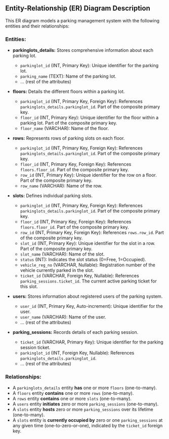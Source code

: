 ## Entity-Relationship (ER) Diagram Description

This ER diagram models a parking management system with the following entities and their relationships:

### Entities:

* **parkinglots\_details:** Stores comprehensive information about each parking lot.
    * `parkinglot_id` (INT, Primary Key): Unique identifier for the parking lot.
    * `parking_name` (TEXT): Name of the parking lot.
    * ... (rest of the attributes)

* **floors:** Details the different floors within a parking lot.
    * `parkinglot_id` (INT, Primary Key, Foreign Key): References `parkinglots_details.parkinglot_id`. Part of the composite primary key.
    * `floor_id` (INT, Primary Key): Unique identifier for the floor within a parking lot. Part of the composite primary key.
    * `floor_name` (VARCHAR): Name of the floor.

* **rows:** Represents rows of parking slots on each floor.
    * `parkinglot_id` (INT, Primary Key, Foreign Key): References `parkinglots_details.parkinglot_id`. Part of the composite primary key.
    * `floor_id` (INT, Primary Key, Foreign Key): References `floors.floor_id`. Part of the composite primary key.
    * `row_id` (INT, Primary Key): Unique identifier for the row on a floor. Part of the composite primary key.
    * `row_name` (VARCHAR): Name of the row.

* **slots:** Defines individual parking slots.
    * `parkinglot_id` (INT, Primary Key, Foreign Key): References `parkinglots_details.parkinglot_id`. Part of the composite primary key.
    * `floor_id` (INT, Primary Key, Foreign Key): References `floors.floor_id`. Part of the composite primary key.
    * `row_id` (INT, Primary Key, Foreign Key): References `rows.row_id`. Part of the composite primary key.
    * `slot_id` (INT, Primary Key): Unique identifier for the slot in a row. Part of the composite primary key.
    * `slot_name` (VARCHAR): Name of the slot.
    * `status` (INT): Indicates the slot status (0=Free, 1=Occupied).
    * `vehicle_reg_no` (VARCHAR, Nullable): Registration number of the vehicle currently parked in the slot.
    * `ticket_id` (VARCHAR, Foreign Key, Nullable): References `parking_sessions.ticket_id`. The current active parking ticket for this slot.

* **users:** Stores information about registered users of the parking system.
    * `user_id` (INT, Primary Key, Auto-increment): Unique identifier for the user.
    * `user_name` (VARCHAR): Name of the user.
    * ... (rest of the attributes)

* **parking\_sessions:** Records details of each parking session.
    * `ticket_id` (VARCHAR, Primary Key): Unique identifier for the parking session ticket.
    * `parkinglot_id` (INT, Foreign Key, Nullable): References `parkinglots_details.parkinglot_id`.
    * ... (rest of the attributes)

### Relationships:

* A `parkinglots_details` entity **has** one or more `floors` (one-to-many).
* A `floors` entity **contains** one or more `rows` (one-to-many).
* A `rows` entity **contains** one or more `slots` (one-to-many).
* A `users` entity **initiates** zero or more `parking_sessions` (one-to-many).
* A `slots` entity **hosts** zero or more `parking_sessions` over its lifetime (one-to-many).
* A `slots` entity is **currently occupied by** zero or one `parking_sessions` at any given time (one-to-zero-or-one), indicated by the `ticket_id` foreign key.